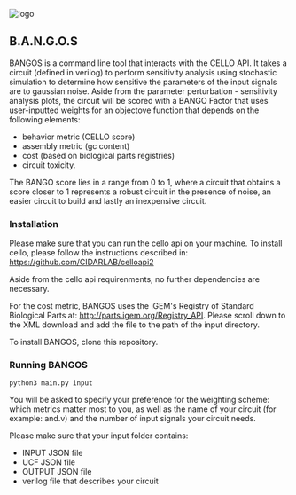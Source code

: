 ![logo](https://user-images.githubusercontent.com/57968955/116004476-cada0b00-a5d0-11eb-8d07-da368cd8bfe6.png)
## B.A.N.G.O.S  

BANGOS is a command line tool that interacts with the CELLO API. It takes a circuit (defined in verilog) to perform sensitivity analysis using stochastic simulation to determine how sensitive the parameters of the input signals are to gaussian noise. Aside from the parameter perturbation - sensitivity analysis plots, the circuit will be scored with a BANGO Factor that uses user-inputted weights for an objectove function that depends on the following elements:
- behavior metric (CELLO score)
- assembly metric (gc content)
- cost (based on biological parts registries) 
-  circuit toxicity. 

The BANGO score lies in a range from 0 to 1, where a circuit that obtains a score closer to 1 represents a robust circuit in the presence of noise, an easier circuit to build and lastly an inexpensive circuit. 

### Installation 
Please make sure that you can run the cello api on your machine. To install cello, please follow the instructions described in: https://github.com/CIDARLAB/celloapi2

Aside from the cello api requirenments, no further dependencies are necessary. 

For the cost metric, BANGOS uses the iGEM's Registry of Standard Biological Parts at: http://parts.igem.org/Registry_API. Please scroll down to the XML download and add the file to the path of the input directory.

To install BANGOS, clone this repository. 

### Running BANGOS

`python3 main.py input`

You will be asked to specify your preference for the weighting scheme: which metrics matter most to you, as well as the name of your circuit (for example: and.v) and the number of input signals your circuit needs. 

Please make sure that your input folder contains:
- INPUT JSON file
- UCF JSON file
- OUTPUT JSON file
- verilog file that describes your circuit 



